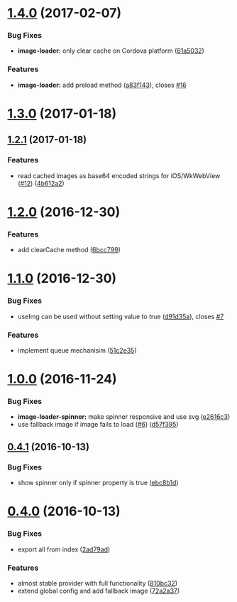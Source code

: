 <a name="1.4.0"></a>
# [1.4.0](https://github.com/zyramedia/ionic-image-loader/compare/v1.3.0...v1.4.0) (2017-02-07)


### Bug Fixes

* **image-loader:** only clear cache on Cordova platform ([61a5032](https://github.com/zyramedia/ionic-image-loader/commit/61a5032))


### Features

* **image-loader:** add preload method ([a83f143](https://github.com/zyramedia/ionic-image-loader/commit/a83f143)), closes [#16](https://github.com/zyramedia/ionic-image-loader/issues/16)



<a name="1.3.0"></a>
# [1.3.0](https://github.com/zyramedia/ionic-image-loader/compare/v1.2.1...v1.3.0) (2017-01-18)



<a name="1.2.1"></a>
## [1.2.1](https://github.com/zyramedia/ionic-image-loader/compare/v1.2.0...v1.2.1) (2017-01-18)


### Features

* read cached images as base64 encoded strings for iOS/WkWebView ([#12](https://github.com/zyramedia/ionic-image-loader/issues/12)) ([4b612a2](https://github.com/zyramedia/ionic-image-loader/commit/4b612a2))



<a name="1.2.0"></a>
# [1.2.0](https://github.com/zyramedia/ionic-image-loader/compare/v1.1.0...v1.2.0) (2016-12-30)


### Features

* add clearCache method ([6bcc799](https://github.com/zyramedia/ionic-image-loader/commit/6bcc799))



<a name="1.1.0"></a>
# [1.1.0](https://github.com/zyramedia/ionic-image-loader/compare/v1.0.0...v1.1.0) (2016-12-30)


### Bug Fixes

* useImg can be used without setting value to true ([d91d35a](https://github.com/zyramedia/ionic-image-loader/commit/d91d35a)), closes [#7](https://github.com/zyramedia/ionic-image-loader/issues/7)


### Features

* implement queue mechanisim ([51c2e35](https://github.com/zyramedia/ionic-image-loader/commit/51c2e35))



<a name="1.0.0"></a>
# [1.0.0](https://github.com/zyramedia/ionic-image-loader/compare/v0.4.1...v1.0.0) (2016-11-24)


### Bug Fixes

* **image-loader-spinner:** make spinner responsive and use svg ([e2616c3](https://github.com/zyramedia/ionic-image-loader/commit/e2616c3))
* use fallback image if image fails to load ([#6](https://github.com/zyramedia/ionic-image-loader/issues/6)) ([d57f395](https://github.com/zyramedia/ionic-image-loader/commit/d57f395))



<a name="0.4.1"></a>
## [0.4.1](https://github.com/zyramedia/ionic-image-loader/compare/v0.4.0...v0.4.1) (2016-10-13)


### Bug Fixes

* show spinner only if spinner property is true ([ebc8b1d](https://github.com/zyramedia/ionic-image-loader/commit/ebc8b1d))



<a name="0.4.0"></a>
# [0.4.0](https://github.com/zyramedia/ionic-image-loader/compare/2ad79ad...v0.4.0) (2016-10-13)


### Bug Fixes

* export all from index ([2ad79ad](https://github.com/zyramedia/ionic-image-loader/commit/2ad79ad))


### Features

* almost stable provider with full functionality ([810bc32](https://github.com/zyramedia/ionic-image-loader/commit/810bc32))
* extend global config and add fallback image ([72a2a37](https://github.com/zyramedia/ionic-image-loader/commit/72a2a37))



